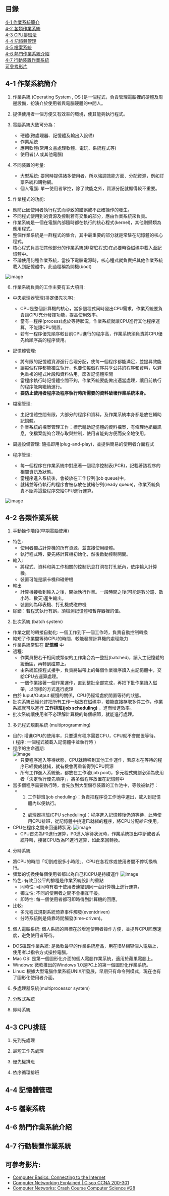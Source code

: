 ## 目錄
[4-1 作業系統簡介](https://github.com/SocJohnnyPing/CS/blob/main/homework/Chapter4%20%E4%BD%9C%E6%A5%AD%E7%B3%BB%E7%B5%B1.md#4-1-%E4%BD%9C%E6%A5%AD%E7%B3%BB%E7%B5%B1%E7%B0%A1%E4%BB%8B)  
[4-2 各類作業系統](https://github.com/SocJohnnyPing/CS/blob/main/homework/Chapter4%20%E4%BD%9C%E6%A5%AD%E7%B3%BB%E7%B5%B1.md#4-2-%E5%90%84%E9%A1%9E%E4%BD%9C%E6%A5%AD%E7%B3%BB%E7%B5%B1)  
[4-3 CPU排班法](https://github.com/SocJohnnyPing/CS/blob/main/homework/Chapter4%20%E4%BD%9C%E6%A5%AD%E7%B3%BB%E7%B5%B1.md#4-3-cpu%E6%8E%92%E7%8F%AD)  
[4-4 記憶體管理](https://github.com/SocJohnnyPing/CS/blob/main/homework/Chapter4%20%E4%BD%9C%E6%A5%AD%E7%B3%BB%E7%B5%B1.md#4-4-%E8%A8%98%E6%86%B6%E9%AB%94%E7%AE%A1%E7%90%86)  
[4-5 檔案系統](https://github.com/SocJohnnyPing/CS/blob/main/homework/Chapter4%20%E4%BD%9C%E6%A5%AD%E7%B3%BB%E7%B5%B1.md#4-5-%E6%AA%94%E6%A1%88%E7%B3%BB%E7%B5%B1)  
[4-6 熱門作業系統介紹](https://github.com/SocJohnnyPing/CS/blob/main/homework/Chapter4%20%E4%BD%9C%E6%A5%AD%E7%B3%BB%E7%B5%B1.md#4-6-%E7%86%B1%E9%96%80%E4%BD%9C%E6%A5%AD%E7%B3%BB%E7%B5%B1%E4%BB%8B%E7%B4%B9)  
[4-7 行動裝置作業系統](https://github.com/SocJohnnyPing/CS/blob/main/homework/Chapter4%20%E4%BD%9C%E6%A5%AD%E7%B3%BB%E7%B5%B1.md#4-7-%E8%A1%8C%E5%8B%95%E8%A3%9D%E7%BD%AE%E4%BD%9C%E6%A5%AD%E7%B3%BB%E7%B5%B1)  
[可參考影片](https://github.com/SocJohnnyPing/CS/blob/main/homework/Chapter4%20%E4%BD%9C%E6%A5%AD%E7%B3%BB%E7%B5%B1.md#%E5%8F%AF%E5%8F%83%E8%80%83%E5%BD%B1%E7%89%87)  


## 4-1 作業系統簡介
1. 作業系統 (Operating System , OS )是一個程式，負責管理電腦裡的硬體及周邊設備，扮演介於使用者與電腦硬體的中間人。
2. 提供使用者一個方便又有效率的環境，使其能夠執行程式。
3. 電腦系統大致可分為：
   * 硬體(微處理器、記憶體及輸出入設備)
   * 作業系統
   * 應用軟體(常用文書處理軟體、電玩、系統程式等)
   * 使用者(人或其他電腦)

4. 不同裝置的考量:
   * 大型系統: 要同時提供諸多使用者，所以強調效能方面、分配資源，例如訂票系統和購物網。
   * 個人電腦: 單一使用者掌控，除了效能之外，資源分配就顯得較不重要。

5. 作業程式的功能:
* 應防止因使用者執行程式而導致的錯誤或不正確操作的發生。
* 不同程式使用到的資源及控制若有交集的部分，應由作業系統來負責。
* 作業系統是一個在電腦內部隨時都在執行的核心程式(kernel)，其他則歸類為應用程式。
* 整個作業系統是一群程式的集合，其中最重要的部分就是常駐在記憶體的核心程式。
* 核心程式負責把其他部分的作業系統(非常駐程式)在必要時從磁碟中載入至記憶體中。
* 不論使用何種作業系統，當按下電腦電源時，核心程式就負責把其他作業系統載入到記憶體中，此過程稱為開機(boot)

![image](https://user-images.githubusercontent.com/91866985/143690163-bb701c7b-ba16-4771-90b6-9d2abdb48b32.png)

6. 作業系統負責的工作主要有五大項目: 

* 中央處理器管理(排定優先次序):
   * CPU是整個計算機的核心，當多個程式同時發出CPU需求，作業系統要負責讓CPU充分發揮功能，提高使用效率。
   * 當有一程序(process)處於等待狀況，作業系統就讓CPU進行其他程序運算，不能讓CPU閒置。
   * 若有一程序優先順序較目前CPU進行的程序高，作業系統須負責將CPU優先給順序高的程序使用。


* 記憶體管理:
   * 將有限的記憶體資源進行合理分配，使每一個程序都能滿足，並提昇效能
   * 讓每個程序都能獨立執行，也要使每個程序共享公共的程序和資料，以避免重複的程式片段和資料佔用，節省記憶體空間
   * 當程序執行時記憶體空間不夠，作業系統要能做出適當處理，讓目前執行的程序能夠繼續進行。
   *  **要防止使用者程序及程序執行時所需要的資料破壞作業系統本身。** 


* 檔案管理: 
   * 主記憶體空間有限，大部分的程序和資料，及作業系統本身都是放在輔助記憶體。
   * 作業系統的檔案管理工作：標示輔助記憶體的資料檔案，有條理地組織訊息，使檔案能夠合理存取與控制，使用者能夠方便而安全地使用。

* 周邊設備管理: 隨插即用(plug-and-play)，並提供簡易的使用者介面程式

* 程序管理:
   * 每一個程序在作業系統中對應著一個程序控制表(PCB)，記載著該程序的相關資訊及狀態。
   * 當程序進入系統後，會被放在工作佇列(job queue)中。
   * 就緒並等待執行的程序會被存放在就緒佇列(ready queue)，作業系統負責不斷將這些程序交給CPU進行運算。


![image](https://user-images.githubusercontent.com/91866985/143690264-d25fb534-eba0-4495-aba3-331b9aea0a5c.png)


## 4-2 各類作業系統
1. 手動操作階段(早期電腦使用)  
* 特色:
   * 使用者獨占計算機的所有資源，並直接使用硬體。  
   * 執行程式時，要先將計算機初始化，然後啟動控制開關。  
* 輸入:
   * 將程式、資料和與工作相關的控制訊息打洞在打孔紙內，依序輸入計算機。
   * 裝置可能是讀卡機和磁帶機  
* 輸出
   * 計算機接收到輸入之後，開始執行作業。一段時間之後(可能是數分鐘、數小時、數天)產生輸出。
   * 裝置則為印表機、打孔機或磁帶機  
* 除錯：若程式執行有誤，須檢測記憶體和暫存器裡的值。  

 
2. 批次系統 (batch system)  
* 作業之間的轉接自動化: 一個工作到下一個工作時，負責自動控制轉換
* 縮短了作業間等待CPU的時間，較能發揮計算機的處理能力
* 作業系統常駐在 **記憶體** 中
* 過程:
   * 作業員把若干相同或類似的工作集合為一整批(batched)，讀入主記憶體的緩衝區，再轉到磁帶上。
   * 由系統監控程式接手，負責將磁帶上的每個作業循序讀入主記憶體中，交給CPU去運算處理。
   * 一個作業接著一個作業運作，直到整批全部完成，再把下批作業讀入磁帶，以同樣的方式進行處理
* 由於 Iuput/Output 緩慢的關係，CPU仍經常處於閒置等待的狀態。
* 批次系統已經允許把所有工作一起放在磁碟中，若能直接存取多件工作，作業系統就可以進行 **工作排班(job scheduling)** ，進而增進效率。
* 批次系統讓使用者不必理解計算機的每個細節，就能進行處理。  

3. 多元程式規劃系統 (multiprogramming)  
* 目的: 增進CPU的使用率，只要還有程序需要CPU，CPU就不會閒置等待。  
( 程序: 一個程式被載入記憶體中並執行時 )  
* 程序的生命週期:  
![image](https://user-images.githubusercontent.com/91866985/143768203-b031d4cc-7804-49c1-b01b-5b86b1ac532e.png)  
   * 只要程序進入等待狀態，CPU就轉移到其他工作運作，若原本在等待的程序已經變成就緒，就有機會再重新得到CPU資源
   * 所有工作進入系統後，都放在工作池(job pool)，多元程式規劃必須為使用者「決定執行優先順序」，將多個程序放置在記憶體中
* 當多個程序需要執行時，會先放到大型儲存裝置的工作池中，等候被執行：
   * 1. 工作排班(job cheduling)：負責把程序從工作池中選出，載入到記憶體內以便執行。
   * 2. 處理器排班(CPU scheduling)：程序進入記憶體後仍須等待，此時使用CPU排班，從記憶體中挑選已就緒的程序，將CPU分配給它使用。  
* CPU在程序之間來回運轉狀況:
![image](https://user-images.githubusercontent.com/91866985/143769666-b993d2de-2dba-4c40-bd3c-b070e49d372b.png)
   * CPU首先為P0進行運算，P0進入等待狀況時，作業系統提出中斷或者系統呼叫，接著CPU改為P1進行運算，如此來回轉換。

4. 分時系統
* 將CPU的時間「切割成很多小時段」，CPU在各程序或使用者間不停切換執行。
* 頻繁的切換使每個使用者都以為自己和CPU是持續運作
![image](https://user-images.githubusercontent.com/91866985/143769759-7e0f3bbf-0031-40d1-a292-ba2f089184c7.png)
* 特色: 有效且公平的排程是作業系統設計的重點
   * 同時性: 可同時有若干使用者連結到同一台計算機上進行運算。
   * 獨立性: 不同的使用者之間不會相互干擾。
   * 即時性: 每一個使用者都可即時得到計算機的回應。
* 比較:
   *  多元程式規劃系統倚靠事件觸發(eventdriven)
   *  分時系統則是倚靠時間觸發(time-driven)。


5. 個人電腦系統: 個人系統的目標在於增進使用者操作方便，並提昇CPU回應速度，避免使用者等待。  
* DOS磁碟作業系統: 是微軟最早的作業系統產品，用在IBM相容個人電腦上，使用者以指令方式操控電腦。
* Mac OS: 是第一個圖形化介面的個人電腦作業系統，適用於蘋果電腦上。
* Windows: 微軟推出的Windows 1.0是PC上的第一個圖形化作業系統。
* Linux: 根據大型電腦作業系統UNIX所發展，早期只有命令列模式，現在也有了圖形化使用者介面。



6. 多處理器系統(multiprocessor system)

7. 分散式系統

8. 即時系統

## 4-3 CPU排班
1. 先到先處理

2. 最短工作先處理

3. 優先權排班

4. 依序循環排班



## 4-4 記憶體管理
## 4-5 檔案系統
## 4-6 熱門作業系統介紹
## 4-7 行動裝置作業系統






## 可參考影片:
* [Computer Basics: Connecting to the Internet](https://www.youtube.com/watch?v=93-3zmVvCGU)
* [Computer Networking Explained | Cisco CCNA 200-301](https://www.youtube.com/watch?v=tSodBEAJz9Y)
* [Computer Networks: Crash Course Computer Science #28](https://www.youtube.com/watch?v=3QhU9jd03a0)
